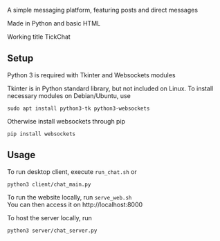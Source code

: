 A simple messaging platform, featuring posts and direct messages

Made in Python and basic HTML

Working title TickChat

## Setup
Python 3 is required with Tkinter and Websockets modules

Tkinter is in Python standard library, but not included on Linux. To install necessary modules on Debian/Ubuntu, use
```
sudo apt install python3-tk python3-websockets
```
Otherwise install websockets through pip
```
pip install websockets
```

## Usage
To run desktop client, execute `run_chat.sh` or
```
python3 client/chat_main.py
```

To run the website locally, run `serve_web.sh`
<br>You can then access it on http://localhost:8000

To host the server locally, run
```
python3 server/chat_server.py
```

